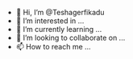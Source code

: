 - 👋 Hi, I’m @Teshagerfikadu
- 👀 I’m interested in ...
- 🌱 I’m currently learning ...
- 💞️ I’m looking to collaborate on ...
- 📫 How to reach me ...

<!---
Teshagerfikadu/Teshagerfikadu is a ✨ special ✨ repository because its `README.md` (this file) appears on your GitHub profile.
You can click the Preview link to take a look at your changes.
--->
